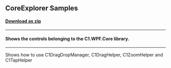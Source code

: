 ## CoreExplorer Samples
#### [Download as zip](https://grapecity.github.io/DownGit/#/home?url=https://github.com/GrapeCity/ComponentOne-WPF-Samples/tree/master/NET_6/Core/CoreExplorer)
____
#### Shows the controls belonging to the C1.WPF.Core library.
____
Shows how to use C1DragDropManager, C1DragHelper, C1ZoomHelper and C1TapHelper
